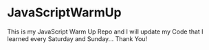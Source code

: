 # JavaScriptWarmUp

This is my JavaScript Warm Up Repo and I will update my Code that I learned every Saturday and Sunday...
Thank You!
